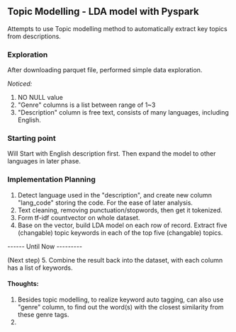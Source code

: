 
## Topic Modelling - LDA model with Pyspark

Attempts to use Topic modelling method to automatically extract key topics from descriptions. 


### Exploration
After downloading parquet file, performed simple data exploration. 

*Noticed:*
1. NO NULL value
2. "Genre" columns is a list between range of 1~3
3. "Description" column is free text, consists of many languages, including English. 

### Starting point
Will Start with English description first. Then expand the model to other languages in later phase. 

### Implementation Planning
1. Detect language used in the "description", and create new column "lang_code" storing the code. For the ease of later analysis. 
2. Text cleaning, removing punctuation/stopwords, then get it tokenized.
3. Form tf-idf countvector on whole dataset.
4. Base on the vector, build LDA model on each row of record. Extract five (changable) topic keywords in each of the top five (changable) topics. 

------ Until Now ---------

(Next step)
5. Combine the result back into the dataset, with each column has a list of keywords.

#### Thoughts:
1. Besides topic modelling, to realize keyword auto tagging, can also use "genre" column, to find out the word(s) with the closest similarity from these genre tags. 
2. 

